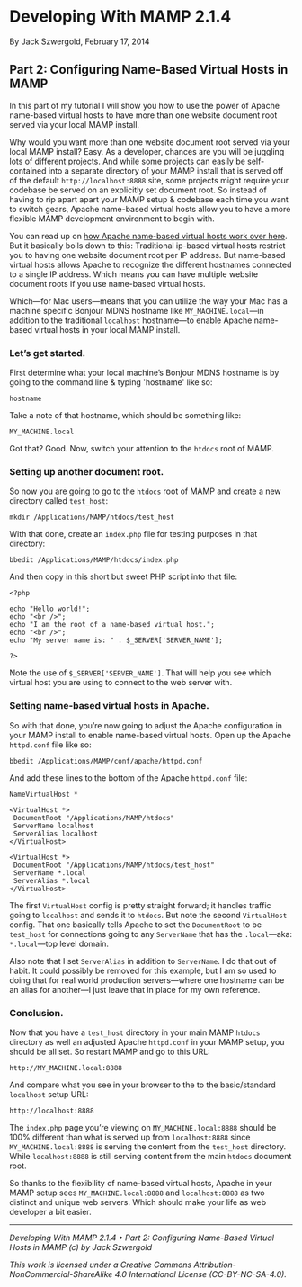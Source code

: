 # Developing With MAMP 2.1.4

By Jack Szwergold, February 17, 2014

## Part 2: Configuring Name-Based Virtual Hosts in MAMP

In this part of my tutorial I will show you how to use the power of Apache name-based virtual hosts to have more than one website document root served via your local MAMP install.

Why would you want more than one website document root served via your local MAMP install? Easy. As a developer, chances are you will be juggling lots of different projects. And while some projects can easily be self-contained into a separate directory of your MAMP install that is served off of the default `http://localhost:8888` site, some projects might require your codebase be served on an explicitly set document root. So instead of having to rip apart apart your MAMP setup & codebase each time you want to switch gears, Apache name-based virtual hosts allow you to have a more flexible MAMP development environment to begin with.

You can read up on [how Apache name-based virtual hosts work over here][1]. But it basically boils down to this: Traditional ip-based virtual hosts restrict you to having one website document root per IP address. But name-based virtual hosts allows Apache to recognize the different hostnames connected to a single IP address. Which means you can have multiple website document roots if you use name-based virtual hosts.

Which—for Mac users—means that you can utilize the way your Mac has a machine specific Bonjour MDNS hostname like `MY_MACHINE.local`—in addition to the traditional `localhost` hostname—to enable Apache name-based virtual hosts in your local MAMP install.

### Let’s get started.

First determine what your local machine’s Bonjour MDNS hostname is by going to the command line & typing 'hostname' like so:

	hostname

Take a note of that hostname, which should be something like:

	MY_MACHINE.local

Got that? Good. Now, switch your attention to the `htdocs` root of MAMP.

### Setting up another document root.

So now you are going to go to the `htdocs` root of MAMP and create a new directory called `test_host`:

	mkdir /Applications/MAMP/htdocs/test_host

With that done, create an `index.php` file for testing purposes in that directory:

	bbedit /Applications/MAMP/htdocs/index.php

And then copy in this short but sweet PHP script into that file:

	<?php

	echo "Hello world!";
	echo "<br />";
	echo "I am the root of a name-based virtual host.";
	echo "<br />";
	echo "My server name is: " . $_SERVER['SERVER_NAME'];

	?>

Note the use of `$_SERVER['SERVER_NAME']`. That will help you see which virtual host you are using to connect to the web server with.

### Setting name-based virtual hosts in Apache.

So with that done, you’re now going to adjust the Apache configuration in your MAMP install to enable name-based virtual hosts. Open up the Apache `httpd.conf` file like so:

	bbedit /Applications/MAMP/conf/apache/httpd.conf

And add these lines to the bottom of the Apache `httpd.conf` file:

	NameVirtualHost *

	<VirtualHost *>
	 DocumentRoot "/Applications/MAMP/htdocs"
	 ServerName localhost
	 ServerAlias localhost
	</VirtualHost>

	<VirtualHost *>
	 DocumentRoot "/Applications/MAMP/htdocs/test_host"
	 ServerName *.local
	 ServerAlias *.local
	</VirtualHost>

The first `VirtualHost` config is pretty straight forward; it handles traffic going to `localhost` and sends it to `htdocs`. But note the second `VirtualHost` config. That one basically tells Apache to set the `DocumentRoot` to be `test_host` for connections going to any `ServerName` that has the `.local`—aka: `*.local`—top level domain.

Also note that I set `ServerAlias` in addition to `ServerName`. I do that out of habit. It could possibly be removed for this example, but I am so used to doing that for real world production servers—where one hostname can be an alias for another—I just leave that in place for my own reference.

### Conclusion.

Now that you have a `test_host` directory in your main MAMP `htdocs` directory as well an adjusted Apache `httpd.conf` in your MAMP setup, you should be all set. So restart MAMP and go to this URL:

	http://MY_MACHINE.local:8888

And compare what you see in your browser to the to the basic/standard `localhost` setup URL:

	http://localhost:8888

The `index.php` page you’re viewing on `MY_MACHINE.local:8888` should be 100% different than what is served up from `localhost:8888` since `MY_MACHINE.local:8888` is serving the content from the `test_host` directory. While `localhost:8888` is still serving content from the main `htdocs` document root.

So thanks to the flexibility of name-based virtual hosts, Apache in your MAMP setup sees `MY_MACHINE.local:8888` and `localhost:8888` as two distinct and unique web servers. Which should make your life as web developer a bit easier.

***

*Developing With MAMP 2.1.4 • Part 2: Configuring Name-Based Virtual Hosts in MAMP (c) by Jack Szwergold*

*This work is licensed under a Creative Commons Attribution-NonCommercial-ShareAlike 4.0 International License (CC-BY-NC-SA-4.0).*

[1]: http://httpd.apache.org/docs/2.2/vhosts/name-based.html "Apache HTTP Server • Name-based Virtual Host Support"
